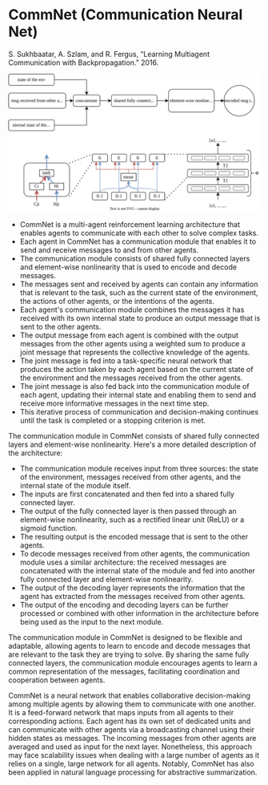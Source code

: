 # CommNet (Communication Neural Net)

S. Sukhbaatar, A. Szlam, and R. Fergus, “Learning Multiagent Communication with Backpropagation.” 2016.


![CommNet architecture as in paper](https://raw.githubusercontent.com/hasithz/CommRL_docs/abe8d78ea94fd65dd614f2052b9cb55bde8a1f80/assets/images/commnet%20and%20communication.drawio.svg)

-    CommNet is a multi-agent reinforcement learning architecture that enables agents to communicate with each other to solve complex tasks.
-    Each agent in CommNet has a communication module that enables it to send and receive messages to and from other agents.
-    The communication module consists of shared fully connected layers and element-wise nonlinearity that is used to encode and decode messages.
-    The messages sent and received by agents can contain any information that is relevant to the task, such as the current state of the environment, the actions of other agents, or the intentions of the agents.
-    Each agent's communication module combines the messages it has received with its own internal state to produce an output message that is sent to the other agents.
-    The output message from each agent is combined with the output messages from the other agents using a weighted sum to produce a joint message that represents the collective knowledge of the agents.
-    The joint message is fed into a task-specific neural network that produces the action taken by each agent based on the current state of the environment and the messages received from the other agents.
-    The joint message is also fed back into the communication module of each agent, updating their internal state and enabling them to send and receive more informative messages in the next time step.
-    This iterative process of communication and decision-making continues until the task is completed or a stopping criterion is met.


The communication module in CommNet consists of shared fully connected layers and element-wise nonlinearity. Here's a more detailed description of the architecture:

-    The communication module receives input from three sources: the state of the environment, messages received from other agents, and the internal state of the module itself.
-    The inputs are first concatenated and then fed into a shared fully connected layer.
-    The output of the fully connected layer is then passed through an element-wise nonlinearity, such as a rectified linear unit (ReLU) or a sigmoid function.
-    The resulting output is the encoded message that is sent to the other agents.
-    To decode messages received from other agents, the communication module uses a similar architecture: the received messages are concatenated with the internal state of the module and fed into another fully connected layer and element-wise nonlinearity.
-    The output of the decoding layer represents the information that the agent has extracted from the messages received from other agents.
-    The output of the encoding and decoding layers can be further processed or combined with other information in the architecture before being used as the input to the next module.

The communication module in CommNet is designed to be flexible and adaptable, allowing agents to learn to encode and decode messages that are relevant to the task they are trying to solve. By sharing the same fully connected layers, the communication module encourages agents to learn a common representation of the messages, facilitating coordination and cooperation between agents.


CommNet is a neural network that enables collaborative decision-making among multiple agents by allowing them to communicate with one another. It is a feed-forward network that maps inputs from all agents to their corresponding actions. Each agent has its own set of dedicated units and can communicate with other agents via a broadcasting channel using their hidden states as messages. The incoming messages from other agents are averaged and used as input for the next layer. Nonetheless, this approach may face scalability issues when dealing with a large number of agents as it relies on a single, large network for all agents. Notably, CommNet has also been applied in natural language processing for abstractive summarization.